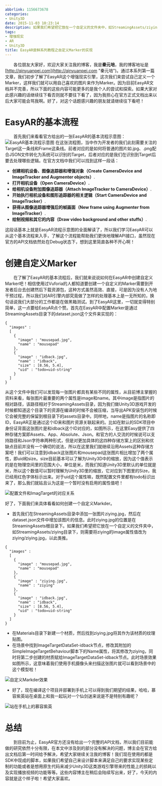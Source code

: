```yaml
---
abbrlink: 1156673678
categories:
- Unity3D
date: 2015-11-03 10:23:14
description: 如果我们希望把它放在一个自定义的文件夹中，如StreamingAssets/ziying目录下，则需要将ziying的image属性值改为ziying/ziying.jpg，以此类推;[EasyAR基本流程示意图](https://ww1.sinaimg.cn/large/4c36074fly1fzix180mu7j20g0057dft.jpg);我们可以注意到idback这张图片和mousepad这张图片相比增加了两个属性，即uid和size
tags:
- 增强现实
- AR
- Unity3D
title: EasyAR尝鲜系列教程之自定义Marker的实现
---
```


&emsp;&emsp;各位朋友大家好，欢迎大家关注我的博客，我是**秦元培**，我的博客地址是[http://qinyuanpei.com](http://qinyuanpei.com "秦元培")。通过本系列第一篇文章，我们初步了解了EasyAR这个增强现实引擎，这次我们来尝试自己定义一个Marker，这样我们就可以用自己喜欢的图片来作为Marker。因为目前EasyAR文档并不完善，所以下面的这些内容可能更多的是我个人的尝试和探索。如果大家对此感兴趣的话继续往下看否则就不要往下看了，因为我担心在官方正式文档出来以后大家可能会骂我啊。好了，对这个话题感兴趣的朋友就请继续往下看吧！

<!--more-->

# EasyAR的基本流程
&emsp;&emsp;首先我们来看看官方给出的一张EasyAR的基本流程示意图：
![EasyAR基本流程示意图](https://ww1.sinaimg.cn/large/4c36074fly1fzix180mu7j20g0057dft.jpg)
在这张流程图，当中作为开发者的我们此刻需要关注的Target这一条线和Frame这条线。前者对应的是如何将普通的图片如.jpg、.png配合JSON文件转化为系统可以识别的Target，后者对应的是我们在识别到Target后要去处理哪些逻辑。在官方文档中我们可以找到这样一段话：
* **创建相机设备、图像追踪器和增强对象（Create CameraDevice and ImageTracker and Augmenter objects）**.
* **打开相机设备（Open CameraDevice）.**
* **给相机设备附加图像追踪器（Attach ImageTracker to CameraDevice）**.
* **开始执行相机设备和图形追踪器的相关逻辑（Start CameraDevice and ImageTracker）**.
* **获得从图像追踪器增强后的帧画面（New frame using Augmenter from ImageTracker）**.
* **绘制视频和其它的内容（Draw video background and other stuffs）**.

这段话基本上就是EasyAR流程示意图的全面解读了，所以我们学习EasyAR可以从这个基本流程来入手，了解这个流程能帮助我们更快地理解API接口，虽然现在官方的API文档依然处在Debug状态下，想到这里简直各种不开心啊！

# 创建自定义Marker
&emsp;&emsp;在了解了EasyAR的基本流程后，我们就来说说如何在EasyAR中创建自定义Marker吧！相信使用过Vuforia的人都知道要创建一个自定义的Marker需要到开发者后台去创建然后下载资源包，这种方式虽然高效、直接，可是因为没有人为地干预过程，所以我们对AR引擎内部究竟做了怎样的处理基本上是一无所知的，换句话说我们大部分的工作都是在做黑箱测试。到了EasyAR这里，一切就变得特别简单，这一点要给EasyAR点个赞。首先在EasyAR中配置Marker是通过StreamingAssets目录下的dataset.json这个文件来实现的：
```
{
  "images" :
  [
    {
      "image" : "mousepad.jpg",
      "name" : "mousepad"
    },
    {
      "image" : "idback.jpg",
      "name" : "idback",
      "size" : [8.56, 5.4],
      "uid" : "todo=uid-string"
    }
  ]
}
```
从这个文件中我们可以发现每一张图片都具有某些不同的属性，从目前博主掌握的资料来看，每张图片最重要的两个属性是image和name。其中image是指图片的相对路径，该路径相对于StreamingAssets目录，因为我们做Unity3D游戏开发的时候都知道这个目录下的资源在编译的时候不会被压缩，当导出APK安装包的时候它会被完整的保留到根目录下的assets目录中。同样地，name是指图片的名称即ID，EasyAR正是通过这个ID来和图片资源关联起来的。比如在默认的SDK项目中身份证背面这张图片是和idback这个ID对应的，如图所示，在这里Easy提供了四种存储方案即Assets、App、Absolute、Json。和官方的人交流的时候说可以支持路径和Json字符串两种形式，但是对更加具体的这四种存储方案上的区别和优缺点目前并没有一个确切的说法，所以在这里我们就继续沿用Assets这种存储方案吧！我们可以注意到idback这张图片和mousepad这张图片相比增加了两个属性，即uid和size。size目前基本可以了解为Unity3D中的缩放，因为这个值表示的是在物理空间里的范围大小，单位是米，而我们知道Unity3D里默认的单位就是米，所以这个数值可以暂时理解为Unity3D里的缩放，它对应到下图里的Size，我已经用红色字体标示出来。对于uid这个属性嘛，既然配置文件里都有todo标识出来了，那么我们就姑且认为这是一个暂时没有启用的属性值吧！


![配置文件和ImagTarget的对应关系](https://ww1.sinaimg.cn/large/None.jpg)

好了，下面我们来具体看看如何创建一个自定义Markder。
* 首先我们在StreamingAssets目录中添加一张图片ziying.jpg，然后在dataset.json文件中增加该图片的信息。此时ziying.jpg的位置是在StreamingAssets根目录下。如果我们希望把它放在一个自定义的文件夹中，如StreamingAssets/ziying目录下，则需要将ziying的image属性值改为ziying/ziying.jpg，以此类推。

```
{
  "images" :
  [
    {
      "image" : "mousepad.jpg",
      "name" : "mousepad"
    },
    {
      "image" : "ziying.jpg",
      "name" : "ziying"
    },
    {
      "image" : "idback.jpg",
      "name" : "idback",
      "size" : [8.56, 5.4],
      "uid" : "todo=uid-string"
    }
  ]
}
```
* 在Materials目录下新建一个材质，然后找到ziying.jpg将其作为该材质的纹理贴图。
* 在场景中找到ImageTargetDataSet-idback节点，修改其附加的SimpleImageTargetBehaviour脚本下的Name属性，将其修改为ziying，同时将第二步创建的材质赋给ImageTargetDataSet-idback节点。此时场景效果如图所示，这意味着我们使用手机摄像头来扫描这张图片就可以看到场景中的这个模型啦！

![自定义Markder效果](https://ww1.sinaimg.cn/large/None.jpg)

* 好了，现在编译这个项目并部署到手机上可以得到我们期望的结果，哈哈，慕容紫英站在桌面上和我一起玩对一个仙剑迷来说是不是特别有趣呢？

![站在手机上的慕容紫英](https://ww1.sinaimg.cn/large/4c36074fly1fz68j4zrs5j20dc0m8al9.jpg)


# 总结
&emsp;&emsp;到目前为止，EasyAR官方还没有给出一个完整的API文档，所以我们目前能做的研究依然十分有限，在本文中涉及到的部分没有解决的问题，博主会在官方给出文档后第一时间给予解决，希望大家继续关注我的博客！我们现在使用的都是SDK中现成的脚本，如果我们希望自己来设计脚本来满足自己的要求实现某些定制的功能或者是想用原生代码来减少Unity3D这类游戏引擎带来的性能上的损耗以及实现播放视频的功能等等。这些内容博主在稍后会陆续写出来，好了，今天的内容就是这个样子啦！希望大家喜欢。